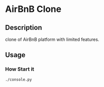 # AirBnB Clone

## Description

clone of AirBnB platform with limited features.

## Usage

### How Start it

    ./console.py

